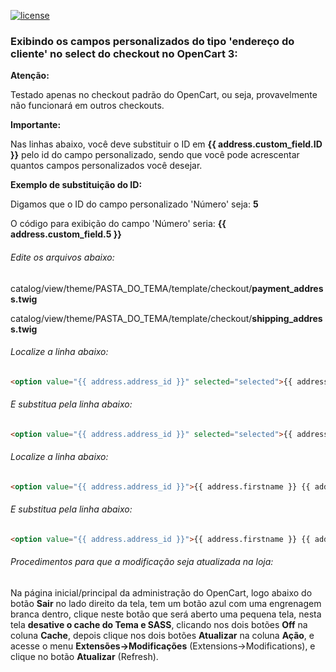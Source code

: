 [![license][licenca-badge]][LICENSE]

### Exibindo os campos personalizados do tipo 'endereço do cliente' no select do checkout no OpenCart 3:

**Atenção:**

Testado apenas no checkout padrão do OpenCart, ou seja, provavelmente não funcionará em outros checkouts.

**Importante:**

Nas linhas abaixo, você deve substituir o ID em **{{ address.custom_field.ID }}** pelo id do campo personalizado, sendo que você pode acrescentar quantos campos personalizados você desejar.

**Exemplo de substituição do ID:**

Digamos que o ID do campo personalizado 'Número' seja: **5**

O código para exibição do campo 'Número' seria: **{{ address.custom_field.5 }}**

###### Edite os arquivos abaixo:

catalog/view/theme/PASTA_DO_TEMA/template/checkout/**payment_address.twig**

catalog/view/theme/PASTA_DO_TEMA/template/checkout/**shipping_address.twig**

###### Localize a linha abaixo:

```html
<option value="{{ address.address_id }}" selected="selected">{{ address.firstname }} {{ address.lastname }}, {{ address.address_1 }}, {{ address.city }}, {{ address.zone }}, {{ address.country }}</option>
```

###### E substitua pela linha abaixo:

```html
<option value="{{ address.address_id }}" selected="selected">{{ address.firstname }} {{ address.lastname }}, {{ address.address_1 }}, {{ address.custom_field.ID }}, {{ address.city }}, {{ address.zone }}, {{ address.country }}</option>
```

###### Localize a linha abaixo:

```html
<option value="{{ address.address_id }}">{{ address.firstname }} {{ address.lastname }}, {{ address.address_1 }}, {{ address.city }}, {{ address.zone }}, {{ address.country }}</option>
```

###### E substitua pela linha abaixo:

```html
<option value="{{ address.address_id }}">{{ address.firstname }} {{ address.lastname }}, {{ address.address_1 }}, {{ address.custom_field.ID }}, {{ address.city }}, {{ address.zone }}, {{ address.country }}</option>
```

###### Procedimentos para que a modificação seja atualizada na loja:

Na página inicial/principal da administração do OpenCart, logo abaixo do botão **Sair** no lado direito da tela, tem um botão azul com uma engrenagem branca dentro, clique neste botão que será aberto uma pequena tela, nesta tela **desative o cache do Tema e SASS**, clicando nos dois botões **Off**  na coluna **Cache**, depois clique nos dois botões **Atualizar** na coluna **Ação**, e acesse o menu **Extensões→Modificações** (Extensions→Modifications), e clique no botão **Atualizar** (Refresh).

[licenca-badge]: https://img.shields.io/badge/licença-GPLv3-blue.svg
[LICENSE]: ./LICENSE
